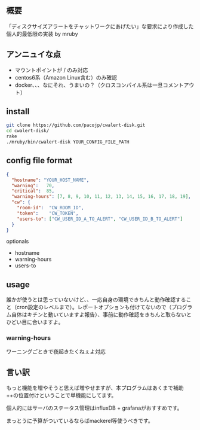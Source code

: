 ## 概要

「ディスクサイズアラートをチャットワークにあげたい」な要求により作成した個人的最低限の実装 by mruby

## アンニュイな点

* マウントポイントが / のみ対応
* centos6系（Amazon Linux含む）のみ確認
* docker、、、なにそれ、うまいの？（クロスコンパイル系は一旦コメントアウト）

## install

``` bash
git clone https://github.com/pacojp/cwalert-disk.git
cd cwalert-disk/
rake
./mruby/bin/cwalert-disk YOUR_CONFIG_FILE_PATH
```

## config file format

``` json
{
  "hostname": "YOUR_HOST_NAME",
  "warning":   70,
  "critical":  85,
  "warning-hours": [7, 8, 9, 10, 11, 12, 13, 14, 15, 16, 17, 18, 19],
  "cw": {
    "room-id":  "CW_ROOM_ID",
    "token":    "CW_TOKEN",
    "users-to": ["CW_USER_ID_A_TO_ALERT", "CW_USER_ID_B_TO_ALERT"]
  }
}
```
optionals

* hostname
* warning-hours
* users-to

## usage

誰かが使うとは思っていないけど、、一応自身の環境できちんと動作確認すること（cron設定のレベルまで）。レポートオプションも付けてないので（プログラム自体はキチンと動いていますよ報告）、事前に動作確認をきちんと取らないとひどい目に合いますよ。

### warning-hours

ワーニングごときで夜起きたくねぇよ対応

## 言い訳

もっと機能を増やそうと思えば増やせますが、本プログラムはあくまで補助++の位置付けということで単機能にしてます。

個人的にはサーバのステータス管理はinfluxDB + grafanaがおすすめです。

まっとうに予算がついているならばmackerel等使うべきです。
